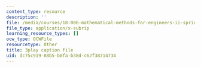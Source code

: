 ```yaml
---
content_type: resource
description: ''
file: /media/courses/18-086-mathematical-methods-for-engineers-ii-spring-2006/dc75c91988b5b0fab38dc62f38714734_nlO9ci0kPLg.srt
file_type: application/x-subrip
learning_resource_types: []
ocw_type: OCWFile
resourcetype: Other
title: 3play caption file
uid: dc75c919-88b5-b0fa-b38d-c62f38714734
---
```

